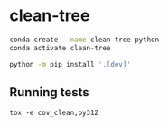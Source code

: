# clean-tree

```bash
conda create --name clean-tree python
conda activate clean-tree
```

```bash
python -m pip install '.[dev]'
```

## Running tests

```
tox -e cov_clean,py312
```